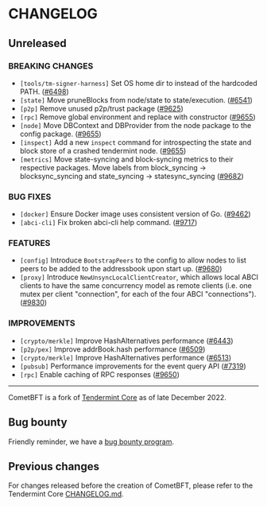 # CHANGELOG

## Unreleased

### BREAKING CHANGES

- `[tools/tm-signer-harness]` Set OS home dir to instead of the hardcoded PATH.
  ([\#6498](https://github.com/tendermint/tendermint/pull/6498))
- `[state]` Move pruneBlocks from node/state to state/execution.
  ([\#6541](https://github.com/tendermint/tendermint/pull/6541))
- `[p2p]` Remove unused p2p/trust package
  ([\#9625](https://github.com/tendermint/tendermint/pull/9625))
- `[rpc]` Remove global environment and replace with constructor
  ([\#9655](https://github.com/tendermint/tendermint/pull/9655))
- `[node]` Move DBContext and DBProvider from the node package to the config
  package. ([\#9655](https://github.com/tendermint/tendermint/pull/9655))
- `[inspect]` Add a new `inspect` command for introspecting
  the state and block store of a crashed tendermint node.
  ([\#9655](https://github.com/tendermint/tendermint/pull/9655))
- `[metrics]` Move state-syncing and block-syncing metrics to
  their respective packages. Move labels from block_syncing
  -> blocksync_syncing and state_syncing -> statesync_syncing
  ([\#9682](https://github.com/tendermint/tendermint/pull/9682))

### BUG FIXES

- `[docker]` Ensure Docker image uses consistent version of Go.
  ([\#9462](https://github.com/tendermint/tendermint/pull/9462))
- `[abci-cli]` Fix broken abci-cli help command.
  ([\#9717](https://github.com/tendermint/tendermint/pull/9717))

### FEATURES

- `[config]` Introduce `BootstrapPeers` to the config to allow
  nodes to list peers to be added to the addressbook upon start up.
  ([\#9680](https://github.com/tendermint/tendermint/pull/9680))
- `[proxy]` Introduce `NewUnsyncLocalClientCreator`, which allows local ABCI
  clients to have the same concurrency model as remote clients (i.e. one
  mutex per client "connection", for each of the four ABCI "connections").
  ([\#9830](https://github.com/tendermint/tendermint/pull/9830))

### IMPROVEMENTS

- `[crypto/merkle]` Improve HashAlternatives performance
  ([\#6443](https://github.com/tendermint/tendermint/pull/6443))
- `[p2p/pex]` Improve addrBook.hash performance
  ([\#6509](https://github.com/tendermint/tendermint/pull/6509))
- `[crypto/merkle]` Improve HashAlternatives performance
  ([\#6513](https://github.com/tendermint/tendermint/pull/6513))
- `[pubsub]` Performance improvements for the event query API
  ([\#7319](https://github.com/tendermint/tendermint/pull/7319))
- `[rpc]` Enable caching of RPC responses
  ([\#9650](https://github.com/tendermint/tendermint/pull/9650))

---

CometBFT is a fork of [Tendermint Core](https://github.com/tendermint/tendermint) as of late December 2022.

## Bug bounty

Friendly reminder, we have a [bug bounty program](https://hackerone.com/cosmos).

## Previous changes

For changes released before the creation of CometBFT, please refer to the Tendermint Core [CHANGELOG.md](https://github.com/tendermint/tendermint/blob/a9feb1c023e172b542c972605311af83b777855b/CHANGELOG.md).

